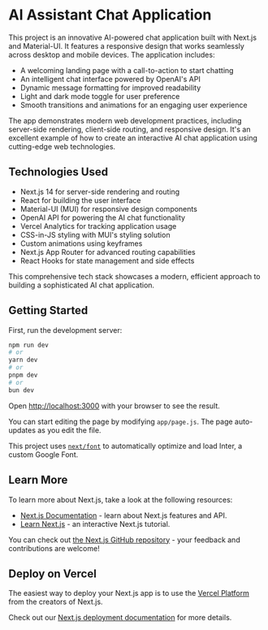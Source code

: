 # AI Assistant Chat Application

This project is an innovative AI-powered chat application built with Next.js and Material-UI. It features a responsive design that works seamlessly across desktop and mobile devices. The application includes:

- A welcoming landing page with a call-to-action to start chatting
- An intelligent chat interface powered by OpenAI's API
- Dynamic message formatting for improved readability
- Light and dark mode toggle for user preference
- Smooth transitions and animations for an engaging user experience

The app demonstrates modern web development practices, including server-side rendering, client-side routing, and responsive design. It's an excellent example of how to create an interactive AI chat application using cutting-edge web technologies.

## Technologies Used

- Next.js 14 for server-side rendering and routing
- React for building the user interface
- Material-UI (MUI) for responsive design components
- OpenAI API for powering the AI chat functionality
- Vercel Analytics for tracking application usage
- CSS-in-JS styling with MUI's styling solution
- Custom animations using keyframes
- Next.js App Router for advanced routing capabilities
- React Hooks for state management and side effects

This comprehensive tech stack showcases a modern, efficient approach to building a sophisticated AI chat application.

## Getting Started

First, run the development server:

```bash
npm run dev
# or
yarn dev
# or
pnpm dev
# or
bun dev
```

Open [http://localhost:3000](http://localhost:3000) with your browser to see the result.

You can start editing the page by modifying `app/page.js`. The page auto-updates as you edit the file.

This project uses [`next/font`](https://nextjs.org/docs/basic-features/font-optimization) to automatically optimize and load Inter, a custom Google Font.

## Learn More

To learn more about Next.js, take a look at the following resources:

- [Next.js Documentation](https://nextjs.org/docs) - learn about Next.js features and API.
- [Learn Next.js](https://nextjs.org/learn) - an interactive Next.js tutorial.

You can check out [the Next.js GitHub repository](https://github.com/vercel/next.js/) - your feedback and contributions are welcome!

## Deploy on Vercel

The easiest way to deploy your Next.js app is to use the [Vercel Platform](https://vercel.com/new?utm_medium=default-template&filter=next.js&utm_source=create-next-app&utm_campaign=create-next-app-readme) from the creators of Next.js.

Check out our [Next.js deployment documentation](https://nextjs.org/docs/deployment) for more details.

